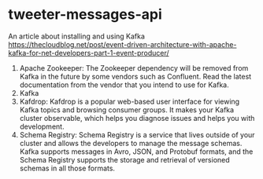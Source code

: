 # tweeter-messages-api

An article about installing and using Kafka
https://thecloudblog.net/post/event-driven-architecture-with-apache-kafka-for-net-developers-part-1-event-producer/

1. Apache Zookeeper: The Zookeeper dependency will be removed from Kafka in the future by some vendors such as Confluent. Read the latest documentation from the vendor that you intend to use for Kafka.
2. Kafka
3. Kafdrop: Kafdrop is a popular web-based user interface for viewing Kafka topics and browsing consumer groups. It makes your Kafka cluster observable, which helps you diagnose issues and helps you with development.
4. Schema Registry: Schema Registry is a service that lives outside of your cluster and allows the developers to manage the message schemas. Kafka supports messages in Avro, JSON, and Protobuf formats, and the Schema Registry supports the storage and retrieval of versioned schemas in all those formats.